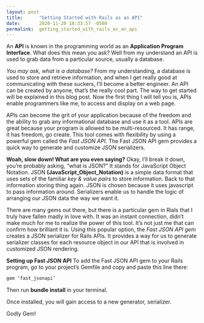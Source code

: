 ```yaml
---
layout: post
title:      "Getting Started with Rails as an API"
date:       2020-11-20 18:33:57 -0500
permalink:  getting_started_with_rails_as_an_api
---
```


An **API** is known in the programming world as an **Application Program Interface**. What does this mean you ask? Well from my understand an API is used to grab data from a particular source, usually a database.

*You may ask, what is a database?* From my understanding, a database is used to store and retrieve information, and when I get really good at communicating with these suckers, I’ll become a better engineer.
An API can be created by anyone, that’s the really cool part. The way to get started will be explained in this blog post. Now the first thing I will tell you is, APIs enable programmers like me, to access and display on a web page.

APIs can become the grit of your application because of the freedom and the ability to grab any informational database and use it as a tool. APIs are great because your program is allowed to be multi-resourced. It has range, it has freedom, go create. This tool comes with flexibility by using a powerful gem called the *Fast JSON API*. The Fast JSON API gem provides a quick way to generate and customize JSON serializers.

**Woah, slow down! What are you even saying?**
Okay, I’ll break it down, you’re probably asking, “what is JSON?” It stands for JavaScript Object Notation. JSON **(JavaScript_Object_Notation)** is a simple data format that uses sets of the familiar *key & value pairs* to store information. Back to that information storing thing again. JSON is chosen because it uses javascript to pass information around. Serializers enable us to handle the logic of arranging our JSON data the way we want it.

There are many gems out there, but there is a particular gem in Rials that I truly have fallen madly in love with. It was an instant connection, didn’t make much for me to realize the power of this tool. It’s not just me that can confirm how brilliant it is. Using this popular option, the *Fast JSON API gem* creates a JSON serializer for Rails APIs. It provides a way for us to generate serializer classes for each resource object in our API that is involved in customized JSON rendering.

**Setting up Fast JSON API**
To add the Fast JSON API gem to your Rails program, go to your project’s Gemfile and copy and paste this line there:

```ruby
gem ‘fast_jsonapi’
```

Then run **bundle install** in your terminal.

Once installed, you will gain access to a new generator, serializer.

Godly Gem!



